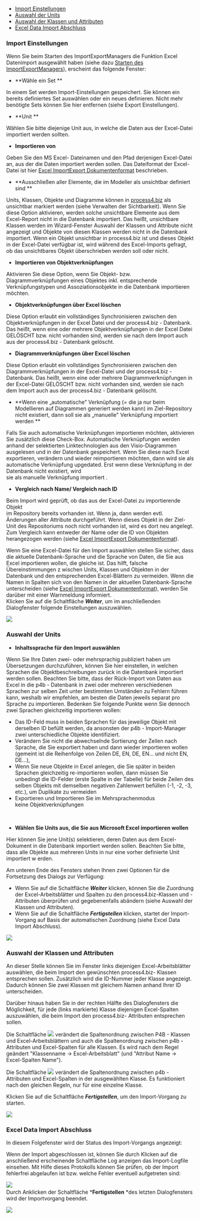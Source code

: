 -   [Import Einstellungen](#import-einstellungen)
-   [Auswahl der Units](#auswahl-der-units)
-   [Auswahl der Klassen und Attributen](#auswahl-der-klassen-und-attributen)
-   [Excel Data Import Abschluss](#excel-data-import-abschluss)

### Import Einstellungen

Wenn Sie beim Starten des ImportExportManagers die Funktion Excel
Datenimport ausgewählt haben (siehe dazu [Starten des
ImportExportManagers](Starten_des_ImportExportManagers)), erscheint das
folgende Fenster:

-   **Wähle ein Set **

In einem Set werden Import-Einstellungen gespeichert. Sie können ein
bereits definiertes Set auswählen oder ein neues definieren. Nicht mehr
benötigte Sets können Sie hier entfernen (siehe Export Einstellungen). 

-   **Unit **

Wählen Sie bitte diejenige Unit aus, in welche die Daten aus der
Excel-Datei importiert werden sollten. 

-   **Importieren von** 

Geben Sie den MS Excel- Dateinamen und den Pfad derjenigen Excel-Datei
an, aus der die Daten importiert werden sollen. Das Dateiformat der
Excel-Datei ist hier [Excel ImportExport
Dokumentenformat](Datenaustausch-zwischen-process4.biz-und-MS-Excel_1016260.html#Datenaustauschzwischenprocess4.bizundMSExcel-ExcelImportExportDokumentenformat) beschrieben. 

-   **Ausschließen aller Elemente, die im Modeller als unsichtbar
    definiert sind **

Units, Klassen, Objekte und Diagramme können in
[process4.biz](http://process4.biz) als unsichtbar markiert werden
(siehe Verwalten der Sichtbarkeit). Wenn Sie diese Option aktivieren,
werden solche unsichtbare Elemente aus dem Excel-Report nicht in die
Datenbank importiert. Das heißt, unsichtbare Klassen werden im
Wizard-Fenster Auswahl der Klassen und Attribute nicht angezeigt und
Objekte von diesen Klassen werden nicht in die Datenbank importiert.
Wenn ein Objekt unsichtbar in process4.biz ist und dieses Objekt in der
Excel-Datei verfügbar ist, wird während des Excel-Imports gefragt, ob
das unsichtbares Objekt überschrieben werden soll oder nicht. 

-   **Importieren von Objektverknüpfungen** 

Aktivieren Sie diese Option, wenn Sie Objekt- bzw. Diagrammverknüpfungen
eines Objektes inkl. entsprechende Verknüpfungstypen und
Assoziationsobjekte in die Datenbank importieren möchten. 

-   **Objektverknüpfungen über Excel löschen** 

Diese Option erlaubt ein vollständiges Synchronisieren zwischen den
Objektverknüpfungen in der Excel Datei und der process4.biz - Datenbank.
Das heißt, wenn eine oder mehrere Objektverknüpfungen in der Excel Datei
GELÖSCHT bzw. nicht vorhanden sind, werden sie nach dem Import auch aus
der process4.biz - Datenbank gelöscht. 

-   **Diagrammverknüpfungen über Excel löschen** 

Diese Option erlaubt ein vollständiges Synchronisieren zwischen den
Diagrammverknüpfungen in der Excel-Datei und der process4.biz -
Datenbank. Das heißt, wenn eine oder mehrere Diagrammverknüpfungen in
der Excel-Datei GELÖSCHT bzw. nicht vorhanden sind, werden sie nach dem
Import auch aus der process4.biz - Datenbank gelöscht. 

-   **Wenn eine „automatische" Verknüpfung (= die ja nur beim
    Modellieren auf Diagrammen generiert werden kann) im Ziel-Repository
    nicht existiert, dann soll sie als „manuelle" Verknüpfung importiert
    werden **

Falls Sie auch automatische Verknüpfungen importieren möchten,
aktivieren Sie zusätzlich diese Check-Box. Automatische Verknüpfungen
werden anhand der selektierten Linktechnologien aus den Visio-Diagrammen
ausgelesen und in der Datenbank gespeichert. Wenn Sie diese nach Excel
exportieren, verändern und wieder reimportieren möchten, dann wird sie
als automatische Verknüpfung upgedated. Erst wenn diese Verknüpfung in
der Datenbank nicht existiert, wird  
sie als manuelle Verknüpfung importiert . 

-   **Vergleich nach Name/ Vergleich nach ID** 

Beim Import wird geprüft, ob das aus der Excel-Datei zu importierende
Objekt  
im Repository bereits vorhanden ist. Wenn ja, dann werden evtl.
Änderungen aller Attribute durchgeführt. Wenn dieses Objekt in der
Ziel-Unit des Repositoriums noch nicht vorhanden ist, wird es dort neu
angelegt. Zum Vergleich kann entweder der Name oder die ID von Objekten
herangezogen werden (siehe [Excel ImportExport
Dokumentenformat](Datenaustausch-zwischen-process4.biz-und-MS-Excel_1016260.html#Datenaustauschzwischenprocess4.bizundMSExcel-ExcelImportExportDokumentenformat)).   
  
Wenn Sie eine Excel-Datei für den Import auswählen stellen Sie sicher,
dass die aktuelle Datenbank-Sprache und die Sprache von Daten, die Sie
aus Excel importieren wollen, die gleiche ist. Das hilft, falsche
Übereinstimmungen z wischen Units, Klassen und Objekten in der Datenbank
und den entsprechenden Excel-Blättern zu vermeiden. Wenn die Namen in
Spalten sich von den Namen in der aktuellen Datenbank-Sprache
unterscheiden (siehe [Excel ImportExport
Dokumentenformat](Datenaustausch-zwischen-process4.biz-und-MS-Excel_1016260.html#Datenaustauschzwischenprocess4.bizundMSExcel-ExcelImportExportDokumentenformat)),
werden Sie darüber mit einer Warnmeldung informiert.  
Klicken Sie auf die Schaltfläche ***Weiter***, um im anschließenden
Dialogfenster folgende Einstellungen auszuwählen.



![](//images.ctfassets.net/utx1h0gfm1om/2sObpG8feA4mEqQAIMy2Ey/e396a3d9d90ab85cd1c0e881392a3e3a/1017785.png)

### Auswahl der Units

-   **Inhaltssprache für den Import auswählen**

Wenn Sie Ihre Daten zwei- oder mehrsprachig publiziert haben um
Übersetzungen durchzuführen, können Sie hier einstellen, in welchen
Sprachen die Objektbeschreibungen zurück in die Datenbank importiert
werden sollen. Beachten Sie bitte, dass der Rück-Import von Daten aus
Excel in die p4b - Datenbank in zwei oder mehreren verschiedenen
Sprachen zur selben Zeit unter bestimmten Umständen zu Fehlern führen
kann, weshalb wir empfehlen, am besten die Daten jeweils separat pro
Sprache zu importieren. Bedenken Sie folgende Punkte wenn Sie dennoch
zwei Sprachen gleichzeitig importieren wollen: 

-   Das ID-Feld muss in beiden Sprachen für das jeweilige Objekt mit
    derselben ID befüllt werden, da ansonsten der p4b - Import-Manager
    zwei unterschiedliche Objekte identifiziert. 
-   Verändern Sie nicht die abwechselnde Sortierung der Zeilen nach
    Sprache, die Sie exportiert haben und dann wieder importieren wollen
    (gemeint ist die Reihenfolge von Zeilen DE, EN, DE, EN… und nicht
    EN, DE…), 
-   Wenn Sie neue Objekte in Excel anlegen, die Sie später in beiden
    Sprachen gleichzeitig re-importieren wollen, dann müssen Sie
    unbedingt die ID-Felder (erste Spalte in der Tabelle) für beide
    Zeilen des selben Objekts mit demselben negativen Zahlenwert
    befüllen (-1, -2, -3, etc.), um Duplikate zu vermeiden 
-   Exportieren und Importieren Sie im Mehrsprachenmodus
    keine Objektverknüpfungen 

 

-   **Wählen Sie Units aus, die Sie aus Microsoft Excel importieren
    wollen**

Hier können Sie jene Unit(s) selektieren, deren Daten aus dem
Excel-Dokument in die Datenbank importiert werden sollen. Beachten Sie
bitte, dass alle Objekte aus mehreren Units in nur eine vorher
definierte Unit importiert w erden. 

Am unteren Ende des Fensters stehen Ihnen zwei Optionen für die
Fortsetzung des Dialogs zur Verfügung: 

-   Wenn Sie auf die Schaltfläche ***Weiter*** klicken, können Sie die
    Zuordnung der Excel-Arbeitsblätter und Spalten zu den
    process4.biz-Klassen und -Attributen überprüfen und gegebenenfalls
    abändern (siehe Auswahl der Klassen und Attributen). 
-   Wenn Sie auf die Schaltfläche ***Fertigstellen*** klicken, startet
    der Import-Vorgang auf Basis der automatischen Zuordnung
    (siehe Excel Data Import Abschluss).

![](//images.ctfassets.net/utx1h0gfm1om/5dFwIXxvnicyse0O4QqEgg/8a9a6508ee99a4226bfc33ef1b6cd50d/1017803.png)

### Auswahl der Klassen und Attributen

An dieser Stelle können Sie im Fenster links diejenigen
Excel-Arbeitsblätter auswählen, die beim Import den gewünschten
process4.biz- Klassen entsprechen sollen. Zusätzlich wird die ID-Nummer
jeder Klasse angezeigt. Dadurch können Sie zwei Klassen mit gleichem
Namen anhand Ihrer ID unterscheiden.

Darüber hinaus haben Sie in der rechten Hälfte des Dialogfensters die
Möglichkeit, für jede (links markierte) Klasse diejenigen Excel-Spalten
auszuwählen, die beim Import den process4.biz- Attributen entsprechen
sollen. 

  
Die Schaltfläche ![](//images.ctfassets.net/utx1h0gfm1om/N6ADfUo6iGK4qSuWWu6yo/dc8d1ff643cf0c034f37a851f66c7030/1017813.png) verändert die
Spaltenordnung zwischen P4B - Klassen und Excel-Arbeitsblättern und auch
die Spaltenordnung zwischen p4b - Attributen und Excel-Spalten für alle
Klassen. Es wird nach dem Regel geändert "Klassenname -&gt;
Excel-Arbeitsblatt" (und "Attribut Name -&gt;  
Excel-Spalten Name").   
  
  
Die Schaltfläche ![](//images.ctfassets.net/utx1h0gfm1om/5XK1GOHqyk8wyqY8WEMM0Q/54197290b92da55e8d957c97d6ee5167/1017808.png) verändert die
Spaltenordnung zwischen p4b - Attributen und Excel-Spalten in der
ausgewählten Klasse. Es funktioniert nach den gleichen Regeln, nur für
eine einzelne Klasse. 

  
Klicken Sie auf die Schaltfläche ***Fertigstellen***, um den
Import-Vorgang zu starten.

![](//images.ctfassets.net/utx1h0gfm1om/3iJgYfktOgu8IW82QA264G/d4149f23a03b557e1f6eeaed9496df68/1017796.png)

### Excel Data Import Abschluss

In diesem Folgefenster wird der Status des Import-Vorgangs angezeigt:

Wenn der Import abgeschlossen ist, können Sie durch Klicken auf die
anschließend erscheinende Schaltfläche Log anzeigen das Import-Logfile
einsehen. Mit Hilfe dieses Protokolls können Sie prüfen, ob der Import
fehlerfrei abgelaufen ist bzw. welche Fehler eventuell aufgetreten
sind: 

![](//images.ctfassets.net/utx1h0gfm1om/3TI0ODZNoA0YCE4q4kougM/622fc0a332d1601344f249a1f4ace52a/1017746.png)   
Durch Anklicken der Schaltfläche ***Fertigstellen** *des letzten
Dialogfensters wird der Importvorgang beendet.

![](//images.ctfassets.net/utx1h0gfm1om/2UipTo0NpKYeAs6uc6aEsg/78fb8056b1523a2d4a876f110cb4d712/1017735.png)

